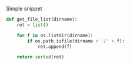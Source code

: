 Simple snippet  

```python
def get_file_list(dirname):
    ret = list()

    for f in os.listdir(dirname):
        if os.path.isfile(dirname + '/' + f):
            ret.append(f)

    return sorted(ret)
```
